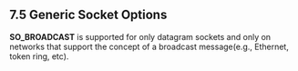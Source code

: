 7.5 Generic Socket Options
--------------------------

**SO_BROADCAST** is supported for only datagram sockets and only on networks that support the concept of a broadcast message(e.g., Ethernet, token ring, etc).


